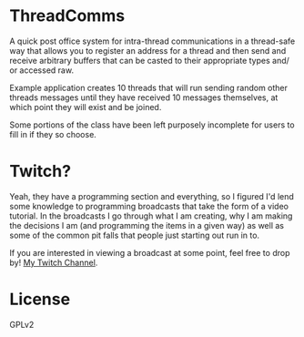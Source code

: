ThreadComms
==========

A quick post office system for intra-thread communications in a thread-safe way
that allows you to register an address for a thread and then send and receive
arbitrary buffers that can be casted to their appropriate types and/ or
accessed raw.

Example application creates 10 threads that will run sending random other
threads messages until they have received 10 messages themselves, at which
point they will exist and be joined.

Some portions of the class have been left purposely incomplete for users to
fill in if they so choose.

Twitch?
=======

Yeah, they have a programming section and everything, so I figured I'd lend
some knowledge to programming broadcasts that take the form of a video
tutorial. In the broadcasts I go through what I am creating, why I am making
the decisions I am (and programming the items in a given way) as well as some
of the common pit falls that people just starting out run in to.

If you are interested in viewing a broadcast at some point, feel free to drop
by! [My Twitch Channel](https://www.twitch.tv/betawar1305).

License
=======

GPLv2
